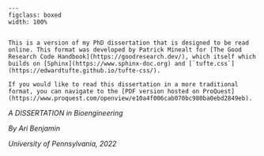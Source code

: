 
```{figure} figures/neurons_background.png
---
figclass: boxed
width: 100%
```
```{margin}

This is a version of my PhD dissertation that is designed to be read online. This format was developed by Patrick Minealt for [The Good Research Code Handbook](https://goodresearch.dev/), which itself which builds on [Sphinx](https://www.sphinx-doc.org) and [`tufte.css`](https://edwardtufte.github.io/tufte-css/). 

If you would like to read this dissertation in a more traditional format, you can navigate to the [PDF version hosted on ProQuest](https://www.proquest.com/openview/e10a4f006cab070bc980ba0ebd2849eb).
```

_A DISSERTATION in Bioengineering_

_By Ari Benjamin_

_University of Pennsylvania, 2022_

